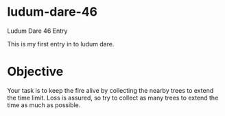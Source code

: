 # ludum-dare-46
Ludum Dare 46 Entry

This is my first entry in to ludum dare.

# Objective

Your task is to keep the fire alive by collecting the nearby trees to extend the time limit. Loss is assured, so try to collect as many trees to extend the time as much as possible.
